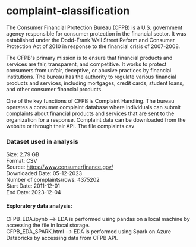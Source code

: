 # complaint-classification

The Consumer Financial Protection Bureau (CFPB) is a U.S. government agency responsible for consumer protection in the financial sector. It was established under the Dodd-Frank Wall Street Reform and Consumer Protection Act of 2010 in response to the financial crisis of 2007-2008.

The CFPB's primary mission is to ensure that financial products and services are fair, transparent, and competitive. It works to protect consumers from unfair, deceptive, or abusive practices by financial institutions. The bureau has the authority to regulate various financial products and services, including mortgages, credit cards, student loans, and other consumer financial products.

One of the key functions of CFPB is Complaint Handling. The bureau operates a consumer complaint database where individuals can submit complaints about financial products and services that are sent to the organization for a response. Complaint data can be downloaded from the website or through their API. The file complaints.csv 

### Dataset used in analysis
Size: 2.79 GB <br>
Format: CSV <br>
Source: https://www.consumerfinance.gov/ <br>
Downloaded Date: 05-12-2023 <br>
Number of complaints/rows: 4375202 <br>
Start Date: 2011-12-01 <br>
End Date: 2023-12-04 <br>

#### Exploratory data analysis:
CFPB_EDA.ipynb --> EDA is performed using pandas on a local machine by accessing the file in local storage. <br>
CFPB_EDA_SPARK.html --> EDA is performed using Spark on Azure Databricks by accessing data from CFPB API.
